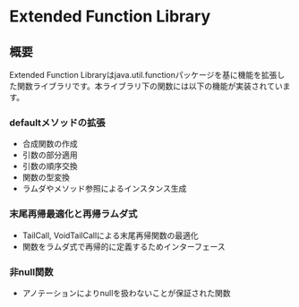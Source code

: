 # Extended Function Library

## 概要
Extended Function Libraryはjava.util.functionパッケージを基に機能を拡張した関数ライブラリです。本ライブラリ下の関数には以下の機能が実装されています。  

### defaultメソッドの拡張
* 合成関数の作成
* 引数の部分適用
* 引数の順序交換
* 関数の型変換
* ラムダやメソッド参照によるインスタンス生成

### 末尾再帰最適化と再帰ラムダ式
* TailCall, VoidTailCallによる末尾再帰関数の最適化
* 関数をラムダ式で再帰的に定義するためインターフェース

### 非null関数
* アノテーションによりnullを扱わないことが保証された関数